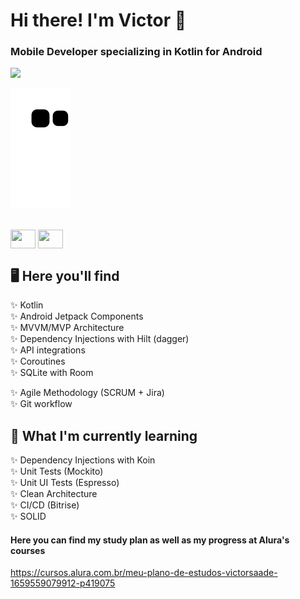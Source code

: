 # Hi there! I'm Victor 👋
### Mobile Developer specializing in Kotlin for Android

<div> 
  <a href="https://www.linkedin.com/in/victor-augusto-saade-dami%C3%A3o-2a23b3114/" target="_blank"><img src="https://img.shields.io/badge/-LinkedIn-%230077B5?style=for-the-badge&logo=linkedin&logoColor=white" target="_blank"></a> 
 
  ![Snake animation](https://github.com/rafaballerini/rafaballerini/blob/output/github-contribution-grid-snake.svg)
 
</div>

<div style="display: inline_block"><br>
  <img align="center" height="30" width="40" src="https://cdn.jsdelivr.net/gh/devicons/devicon/icons/android/android-original.svg" />
  <img align="center" height="30" width="40" src="https://cdn.jsdelivr.net/gh/devicons/devicon/icons/kotlin/kotlin-original.svg" />          
</div>


## 🖥️ Here you'll find

✨ Kotlin<br>
✨ Android Jetpack Components<br>
✨ MVVM/MVP Architecture<br>
✨ Dependency Injections with Hilt (dagger)<br>
✨ API integrations<br>
✨ Coroutines<br>
✨ SQLite with Room<br>

✨ Agile Methodology (SCRUM + Jira)<br>
✨ Git workflow 


## 🌱 What I'm currently learning

✨ Dependency Injections with Koin<br>
✨ Unit Tests (Mockito)<br>
✨ Unit UI Tests (Espresso)<br>
✨ Clean Architecture<br>
✨ CI/CD (Bitrise)<br>
✨ SOLID

#### Here you can find my study plan as well as my progress at Alura's courses
https://cursos.alura.com.br/meu-plano-de-estudos-victorsaade-1659559079912-p419075
